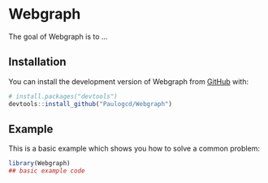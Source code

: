 
# Webgraph

<!-- badges: start -->
<!-- badges: end -->

The goal of Webgraph is to ...

## Installation

You can install the development version of Webgraph from [GitHub](https://github.com/) with:

``` r
# install.packages("devtools")
devtools::install_github("Paulogcd/Webgraph")
```

## Example

This is a basic example which shows you how to solve a common problem:

``` r
library(Webgraph)
## basic example code
```

